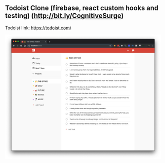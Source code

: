 ## Todoist Clone (firebase, react custom hooks and testing) (http://bit.ly/CognitiveSurge)

Todoist link: https://todoist.com/

![Preview](todoist-preview.png?raw=true)
